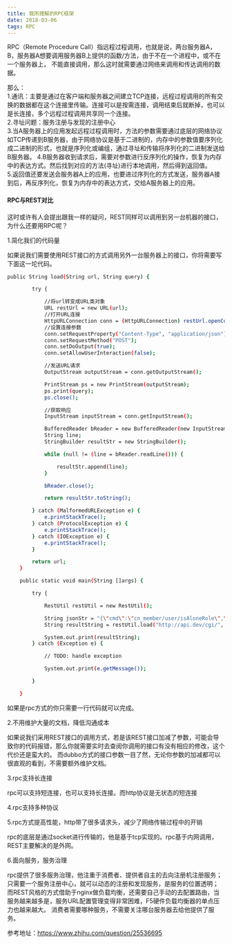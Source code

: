 ```yaml
---
title: 我所理解的RPC框架
date: 2018-03-06  
tags: RPC
---
```

RPC（Remote Procedure Call）指远程过程调用，也就是说，两台服务器A，B，服务器A想要调用服务器B上提供的函数/方法，由于不在一个进程中，或不在一个服务器上，
不能直接调用，那么这时就需要通过网络来调用和传达调用的数据。  
<!-- more -->
那么：   
1.通讯：主要是通过在客户端和服务器之间建立TCP连接，远程过程调用的所有交换的数据都在这个连接里传输。连接可以是按需连接，调用结束后就断掉，也可以是长连接，多个远程过程调用共享同一个连接。  
2.寻址问题：服务注册与发现的注册中心  
3.当A服务器上的应用发起远程过程调用时，方法的参数需要通过底层的网络协议如TCP传递到B服务器，由于网络协议是基于二进制的，内存中的参数值要序列化成二进制的形式，也就是序列化或编组，通过寻址和传输将序列化的二进制发送给B服务器。
4.B服务器收到请求后，需要对参数进行反序列化的操作，恢复为内存中的表达方式。然后找到对应的方法(寻址)进行本地调用，然后得到返回值。  
5.返回值还要发送会服务器A上的应用，也要进过序列化的方式发送，服务器A接到后，再反序列化，恢复为内存中的表达方式，交给A服务器上的应用。

#### RPC与REST对比
这时或许有人会提出跟我一样的疑问，REST同样可以调用到另一台机器的接口，为什么还要用RPC呢？

1.简化我们的代码量

如果说我们需要使用REST接口的方式调用另外一台服务器上的接口，你将需要写下面这一坨代码。



```bash
public String load(String url, String query) {

        try {

            //将url转变成URL类对象
            URL restUrl = new URL(url);
            //打开URL连接
            HttpURLConnection conn = (HttpURLConnection) restUrl.openConnection();
            //设置连接参数
            conn.setRequestProperty("Content-Type", "application/json");
            conn.setRequestMethod("POST");
            conn.setDoOutput(true);
            conn.setAllowUserInteraction(false);

            //发送URL请求
            OutputStream outputStream = conn.getOutputStream();

            PrintStream ps = new PrintStream(outputStream);
            ps.print(query);
            ps.close();

            //获取响应
            InputStream inputStream = conn.getInputStream();

            BufferedReader bReader = new BufferedReader(new InputStreamReader(inputStream));
            String line;
            StringBuilder resultStr = new StringBuilder();

            while (null != (line = bReader.readLine())) {

                resultStr.append(line);
            }

            bReader.close();

            return resultStr.toString();

        } catch (MalformedURLException e) {
            e.printStackTrace();
        } catch (ProtocolException e) {
            e.printStackTrace();
        } catch (IOException e) {
            e.printStackTrace();
        }

        return url;
    }

    public static void main(String []args) {

        try {

            RestUtil restUtil = new RestUtil();

            String jsonStr = "{\"cmd\":\"cn_member/user/isAloneRole\",\"parameters\":{\"mobile\":\"17321204910\"}}";
            String resultString = restUtil.load("http://api.dev/cgi/", jsonStr);

            System.out.print(resultString);
        } catch (Exception e) {

            // TODO: handle exception

            System.out.print(e.getMessage());

        }

    }
```

如果是rpc方式的你只需要一行代码就可以完成。

2.不用维护大量的文档，降低沟通成本

如果说我们采用REST接口的调用方式，若是该REST接口加减了参数，可能会导致你的代码报错，那么你就需要实时去查阅你调用的接口有没有相应的修改，这个代价还是蛮大的。
而dubbo方式的接口参数一目了然，无论你参数的加减都可以很直观的看到，不需要额外维护文档。

3.rpc支持长连接

rpc可以支持短连接，也可以支持长连接。而http协议是无状态的短连接

4.rpc支持多种协议

5.rpc方式提高性能，http带了很多请求头，减少了网络传输过程中的开销

rpc的底层是通过socket进行传输的，他是基于tcp实现的。rpc基于内网调用，REST主要解决的是外网。

6.面向服务，服务治理

rpc提供了很多服务治理，他注重于消费者、提供者自主的去向注册机注册服务；只需要一个服务注册中心，就可以动态的注册和发现服务，是服务的位置透明；
而REST风格的方式借助于nginx做负载均衡，还需要自己手动的去配置路由，当服务越来越多是，服务URL配置管理变得非常困难，F5硬件负载均衡器的单点压力也越来越大。
消费者需要哪种服务，不需要关注哪台服务器去给他提供了服务。

参考地址：https://www.zhihu.com/question/25536695





